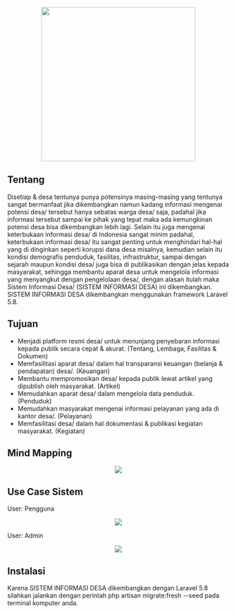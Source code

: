 <p align="center"><img src="logo.png" width="350"></p>

## Tentang

Disetiap  & desa tentunya punya potensinya masing-masing yang tentunya sangat bermanfaat jika dikembangkan namun kadang informasi mengenai potensi desa/ tersebut hanya sebatas warga desa/ saja, padahal jika informasi tersebut sampai ke pihak yang tepat maka ada kemungkinan potensi desa  bisa dikembangkan lebih lagi.
Selain itu juga mengenai keterbukaan informasi desa/ di Indonesia sangat minim padahal, keterbukaan informasi desa/ itu sangat penting untuk menghindari hal-hal yang di dinginkan seperti korupsi dana desa misalnya, kemudian selain itu kondisi demografis penduduk, fasilitas, infrastruktur, sampai dengan sejarah maupun kondisi desa/ juga bisa di publikasikan dengan jelas kepada masyarakat, sehingga membantu aparat desa untuk mengelola informasi yang menyangkut dengan pengelolaan desa/, dengan alasan itulah maka Sistem Informasi Desa/ (SISTEM INFORMASI DESA) ini dikembangkan. SISTEM INFORMASI DESA dikembangkan menggunakan framework Laravel 5.8.

## Tujuan 

- Menjadi platform resmi desa/ untuk menunjang penyebaran informasi kepada publik secara cepat & akurat. (Tentang, Lembaga, Fasilitas & Dokumen)
- Memfasilitasi aparat desa/ dalam hal transparansi keuangan (belanja & pendapatan) desa/. (Keuangan)
- Membantu mempromosikan desa/ kepada publik lewat artikel yang dipublish oleh masyarakat. (Artikel)
- Memudahkan aparat desa/ dalam mengelola data penduduk. (Penduduk)
- Memudahkan masyarakat mengenai informasi pelayanan yang ada di kantor desa/. (Pelayanan)
- Memfasilitasi desa/ dalam hal dokumentasi & publikasi kegiatan masyarakat. (Kegiatan)

## Mind Mapping

<p align="center"><img src="scope.jpg"></p>

## Use Case Sistem
User: Pengguna
<p align="center"><img src="ucpengguna.jpg"></p>

User: Admin
<p align="center"><img src="ucadmin.jpg"></p>


## Instalasi

Karena SISTEM INFORMASI DESA dikembangkan dengan Laravel 5.8 silahkan jalankan dengan perintah php artisan migrate:fresh --seed pada terminal komputer anda.